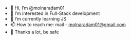 - 👋 Hi, I’m @molnaradam01
- 👀 I’m interested in Full-Stack development
- 🌱 I’m currently learning JS
- 📫 How to reach me: mail - molnaradam01@gmail.com
- 🖖 Thanks a lot, be safe

<!---
molnaradam01/molnaradam01 is a ✨ special ✨ repository because its `README.md` (this file) appears on your GitHub profile.
You can click the Preview link to take a look at your changes.
--->
